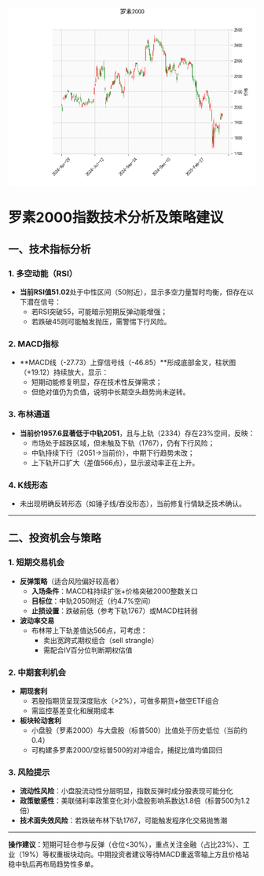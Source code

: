 ![图](RTY.png)



# 罗素2000指数技术分析及策略建议

## 一、技术指标分析

### 1. 多空动能（RSI）
- **当前RSI值51.02**处于中性区间（50附近），显示多空力量暂时均衡，但存在以下潜在信号：
  - 若RSI突破55，可能暗示短期反弹动能增强；
  - 若跌破45则可能触发抛压，需警惕下行风险。

### 2. MACD指标
- **MACD线（-27.73）上穿信号线（-46.85）**形成底部金叉，柱状图（+19.12）持续放大，显示：
  - 短期动能修复明显，存在技术性反弹需求；
  - 但绝对值仍为负值，说明中长期空头趋势尚未逆转。

### 3. 布林通道
- **当前价1957.6显著低于中轨2051**，且与上轨（2334）存在23%空间，反映：
  - 市场处于超跌区域，但未触及下轨（1767），仍有下行风险；
  - 中轨持续下行（2051→当前价），中期下行趋势未改；
  - 上下轨开口扩大（差值566点），显示波动率正在上升。

### 4. K线形态
- 未出现明确反转形态（如锤子线/吞没形态），当前修复行情缺乏技术确认。

---

## 二、投资机会与策略

### 1. 短期交易机会
- **反弹策略**（适合风险偏好较高者）
  - **入场条件**：MACD柱持续扩张+价格突破2000整数关口
  - **目标位**：中轨2050附近（约4.7%空间）
  - **止损设置**：跌破前低（参考下轨1767）或MACD柱转弱
- **波动率交易**
  - 布林带上下轨差值达566点，可考虑：
    - 卖出宽跨式期权组合（sell strangle）
    - 需配合IV百分位判断期权估值

### 2. 中期套利机会
- **期现套利**
  - 若股指期货呈现深度贴水（>2%），可做多期货+做空ETF组合
  - 需监控基差变化和展期成本
- **板块轮动套利**
  - 小盘股（罗素2000）与大盘股（标普500）比值处于历史低位（当前约0.4）
  - 可构建多罗素2000/空标普500的对冲组合，捕捉比值均值回归

### 3. 风险提示
- **流动性风险**：小盘股流动性分层明显，指数反弹时成分股表现可能分化
- **政策敏感性**：美联储利率政策变化对小盘股影响系数达1.8倍（标普500为1.2倍）
- **技术面失效风险**：若跌破布林下轨1767，可能触发程序化交易抛售潮

---

**操作建议**：短期可轻仓参与反弹（仓位<30%），重点关注金融（占比23%）、工业（19%）等权重板块动向。中期投资者建议等待MACD重返零轴上方且价格站稳中轨后再布局趋势性多单。